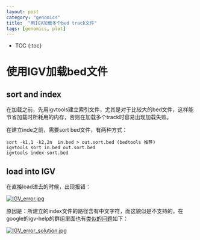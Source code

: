 ```yaml
---
layout: post
category: "genomics"
title:  "用IGV加载多个bed track文件"
tags: [genomics, plot]
---
```


- TOC
{:toc}

# 使用IGV加载bed文件

## sort and index

在加载之前，先用igvtools建立索引文件，尤其是对于比较大的bed文件，这样能节省加载时所耗用的内存，否则在加载多个track时容易出现加载失败。

在建立inde之前，需要sort bed文件，有两种方式：

```
sort -k1,1 -k2,2n  in.bed > out.sort.bed (bedtools 推荐)
igvtools sort in.bed out.sort.bed
igvtools index sort.bed
```


## load into IGV

在直接load进去的时候，出现报错：

[![IGV_error.jpg](https://i.loli.net/2018/02/07/5a7a9e7aef5b8.jpg)](https://i.loli.net/2018/02/07/5a7a9e7aef5b8.jpg)

原因是：所建立的index文件的路径含有中文字符，而这貌似是不支持的，在google的igv-help的群组里面也有[类似的问题](https://groups.google.com/forum/#!searchin/igv-help/java.lang.reflect.InvocationTargetException%7Csort:date/igv-help/SYtAcKTNLAk/a4ovqOBiAwAJ)如下：

[![IGV_error_solution.jpg](https://i.loli.net/2018/02/07/5a7a9f0cd0e7c.jpg)](https://i.loli.net/2018/02/07/5a7a9f0cd0e7c.jpg)


